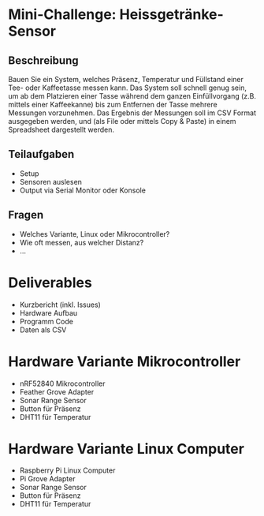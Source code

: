 # Mini-Challenge: Heissgetränke-Sensor

## Beschreibung
Bauen Sie ein System, welches Präsenz, Temperatur und Füllstand einer Tee- oder Kaffeetasse messen kann. Das System soll schnell genug sein, um ab dem Platzieren einer Tasse während dem ganzen Einfüllvorgang (z.B. mittels einer Kaffeekanne) bis zum Entfernen der Tasse mehrere Messungen vorzunehmen. Das Ergebnis der Messungen soll im CSV Format ausgegeben werden, und (als File oder mittels Copy & Paste) in einem Spreadsheet dargestellt werden.

## Teilaufgaben
- Setup
- Sensoren auslesen
- Output via Serial Monitor oder Konsole

## Fragen
- Welches Variante, Linux oder Mikrocontroller?
- Wie oft messen, aus welcher Distanz?
- ...

# Deliverables
- Kurzbericht (inkl. Issues)
- Hardware Aufbau
- Programm Code
- Daten als CSV

# Hardware Variante Mikrocontroller
- nRF52840 Mikrocontroller
- Feather Grove Adapter
- Sonar Range Sensor
- Button für Präsenz
- DHT11 für Temperatur

# Hardware Variante Linux Computer
- Raspberry Pi Linux Computer
- Pi Grove Adapter
- Sonar Range Sensor
- Button für Präsenz
- DHT11 für Temperatur
